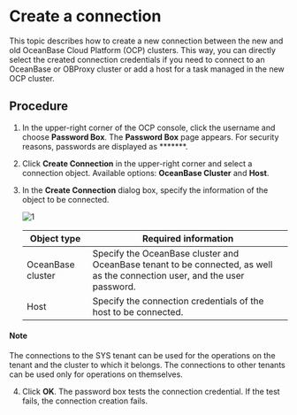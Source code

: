 # Create a connection

This topic describes how to create a new connection between the new and old OceanBase Cloud Platform (OCP) clusters. This way, you can directly select the created connection credentials if you need to connect to an OceanBase or OBProxy cluster or add a host for a task managed in the new OCP cluster.

## Procedure

1. In the upper-right corner of the OCP console, click the username and choose **Password Box**.
   The **Password Box** page appears.
   For security reasons, passwords are displayed as *******.

2. Click **Create Connection** in the upper-right corner and select a connection object.
   Available options: **OceanBase Cluster** and **Host**.

3. In the **Create Connection** dialog box, specify the information of the object to be connected.

   ![1](https://obbusiness-private.oss-cn-shanghai.aliyuncs.com/doc/img/ocp/%E6%96%B0%E5%BB%BA%E8%BF%9E%E6%8E%A5.png)

   | **Object type** | **Required information** |
   | --- | --- |
   | OceanBase cluster | Specify the OceanBase cluster and OceanBase tenant to be connected, as well as the connection user, and the user password.  |
   | Host | Specify the connection credentials of the host to be connected.  |

  <main id="notice" type='explain'>
    <h4>Note</h4>
    <p>The connections to the SYS tenant can be used for the operations on the tenant and the cluster to which it belongs. The connections to other tenants can be used only for operations on themselves.</p>
  </main>

4. Click **OK**.
   The password box tests the connection credential. If the test fails, the connection creation fails.
